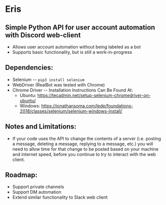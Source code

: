# Eris
## Simple Python API for user account automation with Discord web-client
- Allows user account automation without being labeled as a bot
- Supports basic functionality, but is still a work-in-progress

## Dependencies:
- Selenium -- `pip3 install selenium`
- WebDriver (RealBot was tested with Chrome)
- Chrome Driver -- Installation Instructions Can Be Found At:
    - Ubuntu: https://tecadmin.net/setup-selenium-chromedriver-on-ubuntu/
    - Windows: https://jonathansoma.com/lede/foundations-2018/classes/selenium/selenium-windows-install/

## Notes and Limitations:
- If your code uses the API to change the contents of a server (i.e. posting a message, deleting a message, replying to a message, etc.) you will need to allow time for that change to be posted based on your machine and internet speed, before you continue to try to interact with the web client.

## Roadmap:
- Support private channels
- Support DM automation
- Extend similar functionality to Slack web client
